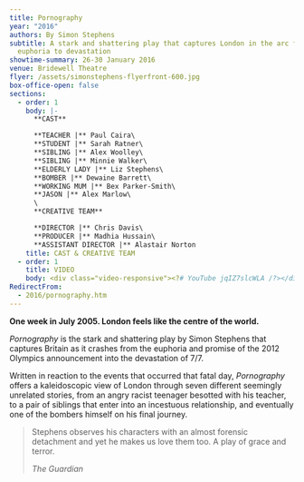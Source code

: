 ```yaml
---
title: Pornography
year: "2016"
authors: By Simon Stephens
subtitle: A stark and shattering play that captures London in the arc from
  euphoria to devastation
showtime-summary: 26-30 January 2016
venue: Bridewell Theatre
flyer: /assets/simonstephens-flyerfront-600.jpg
box-office-open: false
sections:
  - order: 1
    body: |-
      **CAST**

      **TEACHER |** Paul Caira\
      **STUDENT |** Sarah Ratner\
      **SIBLING |** Alex Woolley\
      **SIBLING |** Minnie Walker\
      **ELDERLY LADY |** Liz Stephens\
      **BOMBER |** Dewaine Barrett\
      **WORKING MUM |** Bex Parker-Smith\
      **JASON |** Alex Marlow\
      \
      **CREATIVE TEAM**

      **DIRECTOR |** Chris Davis\
      **PRODUCER |** Madhia Hussain\
      **ASSISTANT DIRECTOR |** Alastair Norton
    title: CAST & CREATIVE TEAM
  - order: 1
    title: VIDEO
    body: <div class="video-responsive"><?# YouTube jqIZ7slcWLA /?></div>
RedirectFrom:
  - 2016/pornography.htm
---
```

**One week in July 2005. London feels like the centre of the world.**

*Pornography* is the stark and shattering play by Simon Stephens that captures Britain as it crashes from the euphoria and promise of the 2012 Olympics announcement into the devastation of 7/7.

Written in reaction to the events that occurred that fatal day, *Pornography* offers a kaleidoscopic view of London through seven different seemingly unrelated stories, from an angry racist teenager besotted with his teacher, to a pair of siblings that enter into an incestuous relationship, and eventually one of the bombers himself on his final journey.

>Stephens observes his characters with an almost forensic detachment and yet he makes us love them too. A play of grace and terror.
><footer><cite>The Guardian</cite></footer>